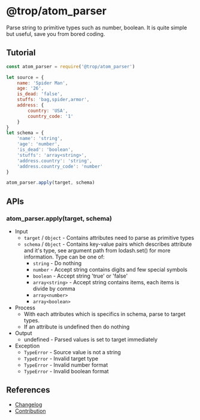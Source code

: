 # @trop/atom_parser

Parse string to primitive types such as number, boolean. It is quite simple but useful, save you from bored coding.

## Tutorial

```js
const atom_parser = require('@trop/atom_parser')

let source = {
    name: 'Spider Man',
    age: '26',
    is_dead: 'false',
    stuffs: 'bag,spider,armor',
    address: {
        country: 'USA',
        country_code: '1'
    }
}
let schema = {
    'name': 'string',
    'age': 'number',
    'is_dead': 'boolean',
    'stuffs': 'array<string>',
    'address.country': 'string',
    'address.country_code': 'number'
}

atom_parser.apply(target, schema)
```

## APIs

### atom_parser.apply(target, schema)

* Input
    * `target` / `Object` - Contains attributes need to parse as primitive
      types
    * `schema` / `Object` - Contains key-value pairs which describes attribute
      and it's type, see argument path from lodash.set() for more information.
      Type can be one of:
         * `string` - Do nothing
         * `number` - Accept string contains digits and few special symbols
         * `boolean` - Accept string 'true' or 'false'
         * `array<string>` - Accept string contains items, each items is
           divide by comma
         * `array<number>`
         * `array<boolean>`
* Process
    * With each attributes which is specifics in schema, parse to target
      types.
    * If an attribute is undefined then do nothing
* Output
    * undefined - Parsed values is set to target immediately
* Exception
    * `TypeError` - Source value is not a string
    * `TypeError` - Invalid target type
    * `TypeError` - Invalid number format
    * `TypeError` - Invalid boolean format

## References

* [Changelog](changelog.md)
* [Contribution](contribution.md)
